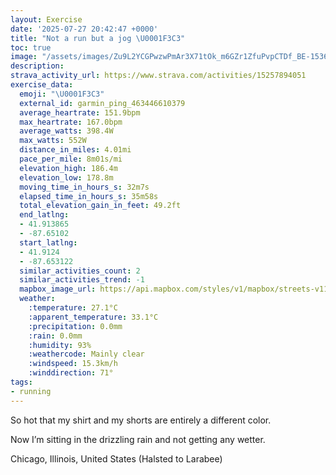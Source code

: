 ```yaml
---
layout: Exercise
date: '2025-07-27 20:42:47 +0000'
title: "Not a run but a jog \U0001F3C3"
toc: true
image: "/assets/images/Zu9L2YCGPwzwPmAr3X71tOk_m6GZr1ZfuPvpCTDf_BE-1536x2048.jpg.jpeg"
description:
strava_activity_url: https://www.strava.com/activities/15257894051
exercise_data:
  emoji: "\U0001F3C3"
  external_id: garmin_ping_463446610379
  average_heartrate: 151.9bpm
  max_heartrate: 167.0bpm
  average_watts: 398.4W
  max_watts: 552W
  distance_in_miles: 4.01mi
  pace_per_mile: 8m01s/mi
  elevation_high: 186.4m
  elevation_low: 178.8m
  moving_time_in_hours_s: 32m7s
  elapsed_time_in_hours_s: 35m58s
  total_elevation_gain_in_feet: 49.2ft
  end_latlng:
  - 41.913865
  - -87.65102
  start_latlng:
  - 41.9124
  - -87.653122
  similar_activities_count: 2
  similar_activities_trend: -1
  mapbox_image_url: https://api.mapbox.com/styles/v1/mapbox/streets-v11/static/path-5+787af2-1.0(shy~Flm~uOCmA%40g%40IqCCmCHsA%3Fe%40F%7B%40E_%40BcAIeB%40%7BFGwHFkACkDCQGMeBFEWCoAOoAFyAGg%40BY%3Fe%40C%5B%3Fo%40G%5DA%5DJgC%40uAEc%40Ok%40A%7DAGa%40DyBAsA%40i%40GoCC%7DG%3FmAFgAEWGiA%40UE%5BVyAFi%40%3Fm%40MaAYu%40UaAa%40%7BBM_%40A%7D%40FoA%3FsAJoAEaC%40cACsAOaAFKCMi%40kCC%3FAFQo%40IIEA_%40ZQFm%40b%40qAt%40%5BV%5DLYTy%40V%7B%40b%40%5BH%5BN%7DC%7C%40yFlAWBg%40Jc%40%40cBXo%40FaBXqA%5Ei%40Hc%40Lu%40H%7B%40Tm%40HYH%5BDeCh%40eCNeAKUAg%40Km%40G_%40RYh%40QBMC%5Bb%40%3F%5CFn%40PbADDBfBLlBJbABp%40CT%40~%40EV%40LPZBV%40XGz%40I%5C%3Fl%40JtAAtAVzA%3F~%40JlBAzADzAAh%40DxAAp%40%3Fv%40Mx%40%3FTCNDJBXAJHXJNHbAAr%40%3FlAIvBBd%40CnBDfAB%60B%3FhACr%40BnEBTEx%40Dd%40ApAF%60BB%60B%3Fn%40Dj%40%40b%40GxB%40%7CARLJAHDPRPFt%40HLDp%40H%7C%40AZ%40ZE%5E%3Fh%40KxAMdAD%7CAIZFh%40RTEJGb%40IjAB~%40C%5EE%5ECRBj%40%3Fv%40IZA%7C%40D%7C%40Ep%40%3Fj%40CfBAJ%3FLEG%7CAHpB%3F%5EDRRAXD%7C%40%3F%60BDnAAb%40GrCC),pin-s-s+e5b22e(-87.65159,41.91386),pin-s-f+89ae00(-87.64976999999992,41.91572000000001)/auto/800x800?access_token=pk.eyJ1Ijoiam9zaGJlY2ttYW4iLCJhIjoiY205eWR2aDd1MWZ6djJrbXc4a3M0bWZleiJ9.XiG9OWkNcZk2QzjJbxLB4A
  weather:
    :temperature: 27.1°C
    :apparent_temperature: 33.1°C
    :precipitation: 0.0mm
    :rain: 0.0mm
    :humidity: 93%
    :weathercode: Mainly clear
    :windspeed: 15.3km/h
    :winddirection: 71°
tags:
- running
---
```

So hot that my shirt and my shorts are entirely a different color. 

Now I’m sitting in the drizzling rain and not getting any wetter.

Chicago, Illinois, United States (Halsted to Larabee)

